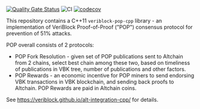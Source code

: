 [![Quality Gate Status](https://sonarcloud.io/api/project_badges/measure?project=alt-integration-cpp&metric=alert_status)](https://sonarcloud.io/summary/new_code?id=alt-integration-cpp)
![CI](https://github.com/VeriBlock/alt-integration-cpp/workflows/CI/badge.svg)
[![codecov](https://codecov.io/gh/VeriBlock/alt-integration-cpp/branch/master/graph/badge.svg?token=jMNSLO1LCr)](https://codecov.io/gh/VeriBlock/alt-integration-cpp)

This repository contains a C++11 `veriblock-pop-cpp` library - an implementation of VeriBlock Proof-of-Proof ("POP") consensus protocol for prevention of 51% attacks.

POP overall consists of 2 protocols:
- POP Fork Resolution - given set of POP publications sent to Altchain from 2 chains, select best chain among these two, based on timeliness of publications in VBK tree, number of publications and other factors.
- POP Rewards - an economic incentive for POP miners to send endorsing VBK transactions in VBK blockchain, and sending back proofs to Altchain. POP Rewards are paid in Altchain coins.

See https://veriblock.github.io/alt-integration-cpp/ for details.
